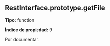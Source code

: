 ## RestInterface.prototype.getFile

**Tipo:** function

**Índice de propiedad:** 9

Por documentar.



